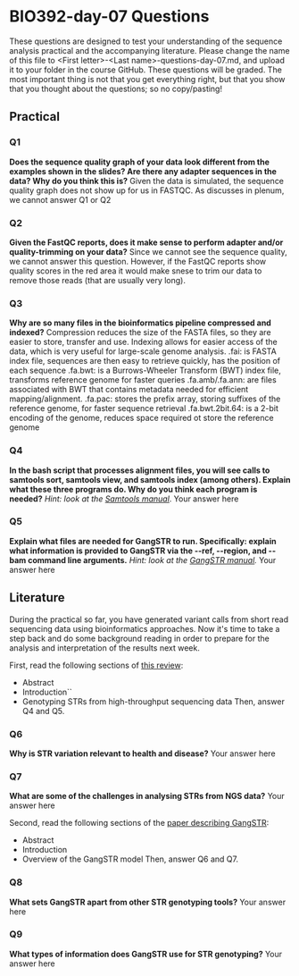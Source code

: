 
# BIO392-day-07 Questions 
These questions are designed to test your understanding of the sequence analysis practical and the accompanying literature. Please change the name of this file to \<First letter\>-\<Last name\>-questions-day-07.md, and upload it to your folder in the course GitHub.
These questions will be graded. The most important thing is not that you get everything right, but that you show that you thought about the questions; so no copy/pasting!

## Practical

### Q1
**Does the sequence quality graph of your data look different from the examples shown in the slides? Are there any adapter sequences in the data? Why do you think this is?**
Given the data is simulated, the sequence quality graph does not show up for us in FASTQC. As discusses in plenum, we cannot answer Q1 or Q2

### Q2
**Given the FastQC reports, does it make sense to perform adapter and/or quality-trimming on your data?**
Since we cannot see the sequence quality, we cannot answer this question. 
However, if the FastQC reports show quality scores in the red area it would make snese to trim our data to remove those reads (that are usually very long).

### Q3
**Why are so many files in the bioinformatics pipeline compressed and indexed?**
Compression reduces the size of the FASTA files, so they are easier to store, transfer and use.
Indexing allows for easier access of the data, which is very useful for large-scale genome analysis. 
.fai: is FASTA index file, sequences are then easy to retrieve quickly, has the position of each sequence
.fa.bwt: is a Burrows-Wheeler Transform (BWT) index file, transforms reference genome for faster queries
.fa.amb/.fa.ann: are files associated with BWT that contains metadata needed for efficient mapping/alignment.
.fa.pac: stores the prefix array, storing suffixes of the reference genome, for faster sequence retrieval
.fa.bwt.2bit.64: is a 2-bit encoding of the genome, reduces space required ot store the reference genome

### Q4
**In the bash script that processes alignment files, you will see calls to samtools sort, samtools view, and samtools index (among others). Explain what these three programs do. Why do you think each program is needed?**
*Hint: look at the [Samtools manual](http://www.htslib.org/doc/samtools.html)*.
Your answer here

### Q5
**Explain what files are needed for GangSTR to run. Specifically: explain what information is provided to GangSTR via the --ref, --region, and --bam command line arguments.**
*Hint: look at the [GangSTR manual](https://github.com/gymreklab/gangstr).*
Your answer here

## Literature
During the practical so far, you have generated variant calls from short read sequencing data using bioinformatics approaches. Now it's time to take a step back and do some background reading in order to prepare for the analysis and interpretation of the results next week. 

First, read the following sections of [this review](https://www.sciencedirect.com/science/article/pii/S0959437X16301538):
* Abstract
* Introduction``
* Genotyping STRs from high-throughput sequencing data
Then, answer Q4 and Q5.

### Q6
**Why is STR variation relevant to health and disease?**
Your answer here

### Q7
**What are some of the challenges in analysing STRs from NGS data?**
Your answer here

Second, read the following sections of the [paper describing GangSTR](https://academic.oup.com/nar/article/47/15/e90/5518310):
* Abstract
* Introduction
* Overview of the GangSTR model
Then, answer Q6 and Q7.

### Q8
**What sets GangSTR apart from other STR genotyping tools?**
Your answer here

### Q9
**What types of information does GangSTR use for STR genotyping?**
Your answer here
